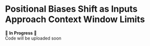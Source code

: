 # Positional Biases Shift as Inputs Approach Context Window Limits

🚧 **In Progress** 🚧  
Code will be uploaded soon
